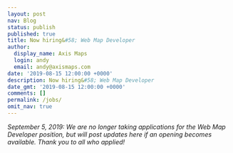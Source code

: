 ```yaml
---
layout: post
nav: Blog
status: publish
published: true
title: Now hiring&#58; Web Map Developer
author:
  display_name: Axis Maps
  login: andy
  email: andy@axismaps.com
date: '2019-08-15 12:00:00 +0000'
description: Now hiring&#58; Web Map Developer
date_gmt: '2019-08-15 12:00:00 +0000'
comments: []
permalink: /jobs/
omit_nav: true
---
```


_September 5, 2019: We are no longer taking applications for the Web Map Developer position, but will post updates here if an opening becomes available. Thank you to all who applied!_
